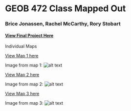 # GEOB 472 Class Mapped Out
### Brice Jonassen, Rachel McCarthy, Rory Stobart

#### [View Final Project Here](https://bricewj.github.io/472FinalProject/HomePage.html)

Individual Maps

[View Map 1 here](https://bricewj.github.io/472FinalProject/index.html)

Image from map 1:
![alt text](https://github.com/UBC-GEOB472-Spring2021/BriceJ-Exploratory-Lab-2-Interactive-mapping/blob/main/Four%20Corners.png "Four Corners")

[View Map 2 here](https://bricewj.github.io/472FinalProject/index.html)

Image from map 2:
![alt text](https://github.com/UBC-GEOB472-Spring2021/BriceJ-Exploratory-Lab-2-Interactive-mapping/blob/main/Four%20Corners.png "Four Corners")

[View Map 3 here](https://bricewj.github.io/472FinalProject/index.html)

Image from map 3:
![alt text](https://github.com/UBC-GEOB472-Spring2021/BriceJ-Exploratory-Lab-2-Interactive-mapping/blob/main/Four%20Corners.png "Four Corners")


